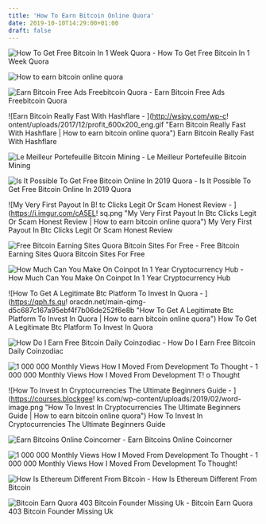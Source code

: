 ```yaml
---
title: 'How To Earn Bitcoin Online Quora'
date: 2019-10-10T14:29:00+01:00
draft: false
---
```


![How To Get Free Bitcoin In 1 Week Quora - ](https://qph.fs.quoracdn.net/main-qimg-6a95419137d6243c1bc80fd5a7b73768 "How To Get Free Bitcoin In 1 Week Quora | How to earn bitcoin online quora") How To Get Free Bitcoin In 1 Week Quora

![How to earn bitcoin online quora](https://thumbor.forbes.com/thumbor/960x0/https%3A%2F%2Fspecials-images.forbesimg.com%2Fimageserve%2F832201542%2F960x0.jpg%3Ffit%3Dscale "How to earn bitcoin online quora") 

![Earn Bitcoin Free Ads Freebitcoin Quora - ](https://i2.wp.com/blockchaindk.com/wp-content/uploads/2018/02/Gemini-Withdrawal-BTC-Details.png?resize=707%2C299 "Earn Bitcoin Free Ads Freebitcoin Quora | How to earn bitcoin online quora") Earn Bitcoin Free Ads Freebitcoin Quora

![Earn Bitcoin Really Fast With Hashflare - ](http://wsipy.com/wp-c!   ontent/uploads/2017/12/profit_600x200_eng.gif "Earn Bitcoin Really Fast With Hashflare | How to earn bitcoin online quora") Earn Bitcoin Really Fast With Hashflare

![Le Meilleur Portefeuille Bitcoin Mining - ](https://coinlist.me/fr/wp-content/uploads/2017/08/meilleur-portefeuille-bitcoin.png "Le Meilleur Portefeuille Bitcoin Mining | How to earn bitcoin online quora") Le Meilleur Portefeuille Bitcoin Mining

![Is It Possible To Get Free Bitcoin Online In 2019 Quora - ](https://qph.fs.quoracdn.net/main-qimg-d3da86761cf410f50155afb901218193 "Is It Possible To Get Free Bitcoin Online In 2019 Quora | How to earn bitcoin online quora") Is It Possible To Get Free Bitcoin Online In 2019 Quora

![My Very First Payout In B!   tc Clicks Legit Or Scam Honest Review - ](https://i.imgur.com/cA5EL!   sq.png "My Very First Payout In Btc Clicks Legit Or Scam Honest Review | How to earn bitcoin online quora") My Very First Payout In Btc Clicks Legit Or Scam Honest Review

![Free Bitcoin Earning Sites Quora Bitcoin Sites For Free - ](https://bitcoinist.com/wp-content/uploads/2016/05/b_com_casino.jpg "Free Bitcoin Earning Sites Quora Bitcoin Sites For Free | How to earn bitcoin online quora") Free Bitcoin Earning Sites Quora Bitcoin Sites For Free

![How Much Can You Make On Coinpot In 1 Year Cryptocurrency Hub - ](https://miro.medium.com/max/1200/1*4zfXX8MNpez22h5nWbV5Ww.png "How Much Can You Make On Coinpot In 1 Year Cryptocurrency Hub | How to earn bitcoin online quora") How Much Can You Make On Coinpot In 1 Year Cryptocurrency Hub

![How To Get A Legitimate Btc Platform To Invest In Quora - ](https://qph.fs.qu!   oracdn.net/main-qimg-d5c687c167a95ebf4f7b06de252f6e8b "How To Get A Legitimate Btc Platform To Invest In Quora | How to earn bitcoin online quora") How To Get A Legitimate Btc Platform To Invest In Quora

![How Do I Earn Free Bitcoin Daily Coinzodiac - ](https://coinzodiac.com/wp-content/uploads/2018/03/chopcoin-1024x550.jpg "How Do I Earn Free Bitcoin Daily Coinzodiac | How to earn bitcoin online quora") How Do I Earn Free Bitcoin Daily Coinzodiac

![1 000 000 Monthly Views How I Moved From Development To Thought - ](https://hackernoon.com/hn-images/1*vF_a3x1RwJlbig-PY3n56Q.jpeg "1 000 000 Monthly Views How I Moved From Development To Thought | How to earn bitcoin online quora") 1 000 000 Monthly Views How I Moved From Development T! o Thought

![How To Invest In Cryptocurrencies The Ultimate Beginners Guide - ](https://courses.blockgee!   ks.com/wp-content/uploads/2019/02/word-image.png "How To Invest In Cryptocurrencies The Ultimate Beginners Guide | How to earn bitcoin online quora") How To Invest In Cryptocurrencies The Ultimate Beginners Guide

![Earn Bitcoins Online Coincorner - ](https://www.coincorner.com/Images/Affiliate/Affiliate_high_five_Affiliate_page.png "Earn Bitcoins Online Coincorner | How to earn bitcoin online quora") Earn Bitcoins Online Coincorner

![1 000 000 Monthly Views How I Moved From Development To Thought - ](https://hackernoon.com/hn-images/1*IYdWn6E4WyFxW4UOnMhghg.jpeg "1 000 000 Monthly Views How I Moved From Development To Thought | How to earn bitcoin online quora") 1 000 000 Monthly Views How I Moved From Development To Thought!

![How Is Ethereum Different From Bitcoin - ](https://thumbor.forbes.com/thumbor/960x0/https%3A%2F%2Fspecials-images.forbesimg.com%2Fimageserve%2F475483873%2F960x0.jpg%3Ffit%3Dscale "How Is Ethereum Different From Bitcoin | How to earn bitcoin online quora") How Is Ethereum Different From Bitcoin

![Bitcoin Earn Quora 403 Bitcoin Founder Missing Uk - ](https://qph.fs.quoracdn.net/main-qimg-9a2b1766373120f79731217eea4a8949 "Bitcoin Earn Quora 403 Bitcoin Founder Missing Uk | How to earn bitcoin online quora") Bitcoin Earn Quora 403 Bitcoin Founder Missing Uk